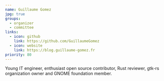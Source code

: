 ```yaml
---
name: Guillaume Gomez
jpg: true
groups:
  - organizer
  - committee
links:
  - icon: github
    link: https://github.com/GuillaumeGomez
  - icon: website
    link: https://blog.guillaume-gomez.fr
priority: 80
---
```


Young IT engineer, enthusiast open source contributor, Rust reviewer, gtk-rs organization owner and GNOME foundation member.
